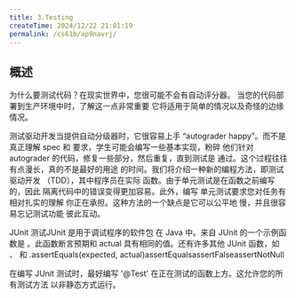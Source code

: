 ```yaml
---
title: 3.Testing
createTime: 2024/12/22 21:01:19
permalink: /cs61b/ap9navrj/
---
```



## 概述
为什么要测试代码？在现实世界中，您很可能不会有自动评分器。 当您的代码部署到生产环境中时，了解这一点非常重要 它将适用于简单的情况以及奇怪的边缘情况。

测试驱动开发当提供自动分级器时，它很容易上手 “autograder happy”。而不是真正理解 spec 和 要求，学生可能会编写一些基本实现，粉碎 他们针对 autograder 的代码，修复一些部分，然后重复，直到测试是 通过。这个过程往往有点漫长，真的不是最好的用途 的时间。我们将介绍一种新的编程方法，即测试驱动开发 （TDD），其中程序员在实际 函数。由于单元测试是在函数之前编写的，因此 隔离代码中的错误变得更加容易。此外，编写 单元测试要求您对任务有相对扎实的理解 你正在承担。这种方法的一个缺点是它可以公平地 慢，并且很容易忘记测试功能 彼此互动。

JUnit 测试JUnit 是用于调试程序的软件包 在 Java 中。来自 JUnit 的一个示例函数是 。此函数断言预期和 actual 具有相同的值。还有许多其他 JUnit 函数，如 、 和 .assertEquals(expected, actual)assertEqualsassertFalseassertNotNull

在编写 JUnit 测试时，最好编写 '@Test' 在正在测试的函数上方。这允许您的所有测试方法 以非静态方式运行。